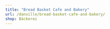 ```yaml
---
title: "Bread Basket Cafe and Bakery"
url: /danville/bread-basket-cafe-and-bakery/
shop: Bäckerei
---
```

